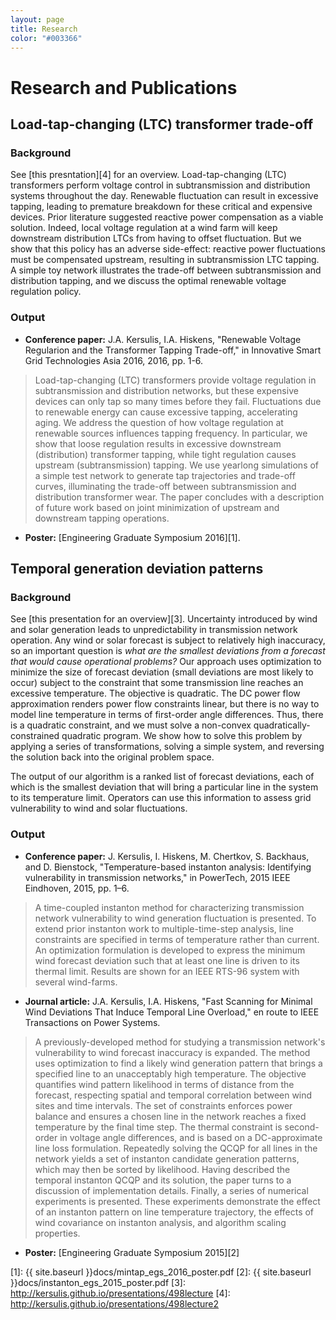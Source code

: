 ```yaml
---
layout: page
title: Research
color: "#003366"
---
```


# Research and Publications

## Load-tap-changing (LTC) transformer trade-off
### Background
See [this presntation][4] for an overview. Load-tap-changing (LTC) transformers perform voltage control in subtransmission and distribution systems throughout the day. Renewable fluctuation can result in excessive tapping, leading to premature breakdown for these critical and expensive devices. Prior literature suggested reactive power compensation as a viable solution. Indeed, local voltage regulation at a wind farm will keep downstream distribution LTCs from having to offset fluctuation. But we show that this policy has an adverse side-effect: reactive power fluctuations must be compensated upstream, resulting in subtransmission LTC tapping. A simple toy network illustrates the trade-off between subtransmission and distribution tapping, and we discuss the optimal renewable voltage regulation policy.

### Output
- **Conference paper:** J.A. Kersulis, I.A. Hiskens, "Renewable Voltage Regularion and the Transformer Tapping Trade-off," in Innovative Smart Grid Technologies Asia 2016, 2016, pp. 1-6.
> Load-tap-changing (LTC) transformers provide voltage regulation in subtransmission and distribution networks, but these expensive devices can only tap so many times before they fail. Fluctuations due to renewable energy can cause excessive tapping, accelerating aging. We address the question of how voltage regulation at renewable sources influences tapping frequency. In particular, we show that loose regulation results in excessive downstream (distribution) transformer tapping, while tight regulation causes upstream (subtransmission) tapping. We use yearlong simulations of a simple test network to generate tap trajectories and trade-off curves, illuminating the trade-off between subtransmission and distribution transformer wear. The paper concludes with a description of future work based on joint minimization of upstream and downstream tapping operations.

- **Poster:** [Engineering Graduate Symposium 2016][1].

## Temporal generation deviation patterns

### Background
See [this presentation for an overview][3]. Uncertainty introduced by wind and solar generation leads to unpredictability in transmission network operation. Any wind or solar forecast is subject to relatively high inaccuracy, so an important question is *what are the smallest deviations from a forecast that would cause operational problems?* Our approach uses optimization to minimize the size of forecast deviation (small deviations are most likely to occur) subject to the constraint that some transmission line reaches an excessive temperature. The objective is quadratic. The DC power flow approximation renders power flow constraints linear, but there is no way to model line temperature in terms of first-order angle differences. Thus, there is a quadratic constraint, and we must solve a non-convex quadratically-constrained quadratic program. We show how to solve this problem by applying a series of transformations, solving a simple system, and reversing the solution back into the original problem space.

The output of our algorithm is a ranked list of forecast deviations, each of which is the smallest deviation that will bring a particular line in the system to its temperature limit. Operators can use this information to assess grid vulnerability to wind and solar fluctuations.

### Output
- **Conference paper:** J. Kersulis, I. Hiskens, M. Chertkov, S. Backhaus, and D. Bienstock, "Temperature-based instanton analysis: Identifying vulnerability in transmission networks," in PowerTech, 2015 IEEE Eindhoven, 2015, pp. 1–6.
> A time-coupled instanton method for characterizing transmission network vulnerability to wind generation fluctuation is presented. To extend prior instanton work to multiple-time-step analysis, line constraints are specified in terms of temperature rather than current. An optimization formulation is developed to express the minimum wind forecast deviation such that at least one line is driven to its thermal limit. Results are shown for an IEEE RTS-96 system with several wind-farms.

- **Journal article:** J.A. Kersulis, I.A. Hiskens, "Fast Scanning for Minimal Wind Deviations That Induce Temporal Line Overload," en route to IEEE Transactions on Power Systems.
> A previously-developed method for studying a transmission network's vulnerability to wind forecast inaccuracy is expanded. The method uses optimization to find a likely wind generation pattern that brings a specified line to an unacceptably high temperature. The objective quantifies wind pattern likelihood in terms of distance from the forecast, respecting spatial and temporal correlation between wind sites and time intervals. The set of constraints enforces power balance and ensures a chosen line in the network reaches a fixed temperature by the final time step. The thermal constraint is second-order in voltage angle differences, and is based on a DC-approximate line loss formulation. Repeatedly solving the QCQP for all lines in the network yields a set of instanton candidate generation patterns, which may then be sorted by likelihood. Having described the temporal instanton QCQP and its solution, the paper turns to a discussion of implementation details. Finally, a series of numerical experiments is presented. These experiments demonstrate the effect of an instanton pattern on line temperature trajectory, the effects of wind covariance on instanton analysis, and algorithm scaling properties.

- **Poster:** [Engineering Graduate Symposium 2015][2]

[1]: {{ site.baseurl }}docs/mintap_egs_2016_poster.pdf
[2]: {{ site.baseurl }}docs/instanton_egs_2015_poster.pdf
[3]: http://kersulis.github.io/presentations/498lecture
[4]: http://kersulis.github.io/presentations/498lecture2
